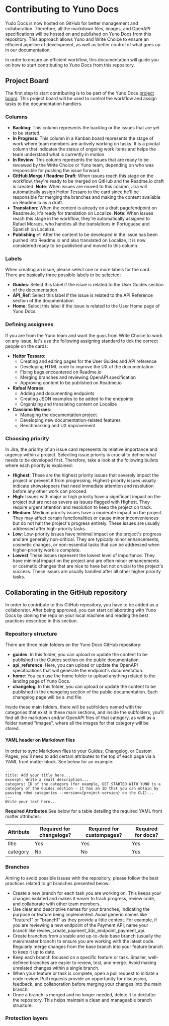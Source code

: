 # Contributing to Yuno Docs

Yudo Docs is now hosted on GitHub for better management and collaboration. Therefore, all the markdown files, images, and OpenAPI specifications will be hosted on and published on Yuno Docs from this repository. This approach allows Yuno and Write Choice to ensure an efficient pipeline of development, as well as better control of what goes up in our documentation. 

In order to ensure an efficient workflow, this documentation will guide you on how to start contributing to Yuno Docs from this repository. 

## Project Board
The first step to start contributing is to be part of the Yuno Docs [project board](https://writechoice.atlassian.net/jira/software/projects/YUNODOCS/boards/2). This project board will be used to control the workflow and assign tasks to the documentation handlers. 

### Columns
- **Backlog**: This column represents the backlog or the issues that are yet to be started.
- **In Progress**: This column in a Kanban board represents the stage of work where team members are actively working on tasks. It is a pivotal column that indicates the status of ongoing work items and helps the team understand what is currently in motion.
- **In Review**: This column represents the issues that are ready to be reviewed by the Write Choice or Yuno team, depending on who was responsible for pushing the issue forward.
- **GitHub Merge / Readme Draft**: When issues reach this stage on the workflow, they're ready to be merged on GitHub and the Readme.io draft is created. **Note**: When issues are moved to this column, Jira will automatically assign Heitor Tessaro to the card since he'll be responsible for merging the branches and making the content available on Readme.io as a draft.
- **Translation**: When the content is already on a draft page/endpoint on Readme.io, it's ready for translation on Localize. **Note**: When issues reach this stage in the workflow, they're automatically assigned to Rafael Moraes, who handles all the translations in Portuguese and Spanish on Localize.  
- **Publishing ✅**: After the content to be developed in the issue has been pushed into Readme.io and also translated on Localize, it is now considered ready to be published and moved to this column. 

### Labels
When creating an issue, please select one or more labels for the card. There are basically three possible labels to be selected:
- **Guides**: Select this label if the issue is related to the User Guides section of the documentation
- **API_Ref**: Select this label if the issue is related to the API Reference section of the documentation
- **Home**: Select this label if the issue is related to the User Home page of Yuno Docs.

### Defining assignees
If you are from the Yuno team and want the guys from Write Choice to work on any issue, let's use the following assigning standard to tick the correct people on the cards:
- **Heitor Tessaro**:
  - Creating and editing pages for the User Guides and API reference
  - Developing HTML code to improve the UX of the documentation
  - Fixing bugs encountered on Readme.io
  - Merging branches and reviewing OpenAPI specification
  - Approving content to be published on Readme.io
- **Rafael Moraes**:
  - Adding and documenting endpoints
  - Creating JSON examples to be added to the endpoints
  - Organizing and translating content on Localize
- **Cassiano Moraes**:
  - Managing the documentation project
  - Developing new documentation-related features
  - Benchmarking and UX improvement

### Choosing priority
In Jira, the priority of an issue card represents its relative importance and urgency within a project. Selecting issue priority is crucial to define what needs to be developed first. Therefore, take a look at the following bullets where each priority is explained:

- **Highest**: These are the highest priority issues that severely impact the project or prevent it from progressing. Highest-priority issues usually indicate showstoppers that need immediate attention and resolution before any other work can proceed.
- **High**: Issues with major or high priority have a significant impact on the project but are not as severe as issues flagged with Highest. They require urgent attention and resolution to keep the project on track.
- **Medium**: Medium priority issues have a moderate impact on the project. They may affect certain functionalities or cause minor inconveniences but do not halt the project's progress entirely. These issues are usually addressed after high-priority tasks.
- **Low**: Low-priority issues have minimal impact on the project's progress and are generally non-critical. They are typically minor enhancements, cosmetic changes, or non-essential tasks that can be addressed when higher-priority work is complete.
- **Lowest**:These issues represent the lowest level of importance. They have minimal impact on the project and are often minor enhancements or cosmetic changes that are nice to have but not crucial to the project's success. These issues are usually handled after all other higher priority tasks.

## Collaborating in the GitHub repository
In order to contribute to this GitHub repository, you have to be added as a collaborator. After being approved, you can start collaborating with Yuno Docs by cloning the repo on your local machine and reading the best practices described in this section. 

### Repository structure
There are three main folders on the Yuno Docs GitHub repository:
- **guides**: In this folder, you can upload or update the content to be published in the Guides section on the public documentation.
- **api_reference**: Here, you can upload or update the OpenAPI specifications that will generate the endpoint's documentation.
- **home**: You can use the home folder to upload anything related to the landing page of Yuno Docs. 
- **changelog**: In this folder, you can upload or update the content to be published in the changelog section of the public documentation. Each changelog page will be a .md file.

Inside these main folders, there will be subfolders named with the categories that exist in these main sections, and inside the subfolders, you'll find all the markdown and/or OpenAPI files of that category, as well as a folder named "images", where all the images for that category will be stored. 

#### YAML header on Markdown files
In order to sync Markdown files to your Guides, Changelog, or Custom Pages, you'll need to add certain attributes to the top of each page via a YAML front matter block. See below for an example:
```
---
title: Add your title here...
excerpt: Write a small description...
category: ID of the category (for example, GET STARTED WITH YUNO is a category of the Guides section - it has an ID that you can obtain by passing rdme categories --version={project-version} on the CLI)...
---
Write your text here...
```

**Required Attributes**
See below for a table detailing the required YAML front matter attributes:

| Attribute | Required for changelogs? | Required for custompages? | Required for docs? |
|-----------|--------------------------|---------------------------|--------------------|
| title     | Yes                      | Yes                       | Yes                |
| category  | No                       | No                        | Yes                |

### Branches
Aiming to avoid possible issues with the repository, please follow the best practices related to git branches presented below:
- Create a new branch for each task you are working on. This keeps your changes isolated and makes it easier to track progress, review code, and collaborate with other team members.
- Use clear and descriptive names for your branches, indicating the purpose or feature being implemented. Avoid generic names like "feature1" or "branch1" as they provide a little context. For example, if you are reviewing a new endpoint of the Payment API, name your branch like review_create_payment_3ds_endpoint_payment_api.
- Create branches from a stable and up-to-date base branch (usually the main/master branch) to ensure you are working with the latest code. Regularly merge changes from the base branch into your feature branch to keep it up to date.
- Keep each branch focused on a specific feature or task. Smaller, well-defined branches are easier to review, test, and merge. Avoid making unrelated changes within a single branch.
- When your feature or task is complete, open a pull request to initiate a code review. Pull requests provide an opportunity for discussion, feedback, and collaboration before merging your changes into the main branch.
- Once a branch is merged and no longer needed, delete it to declutter the repository. This helps maintain a clean and manageable branch structure.

### Protection layers
